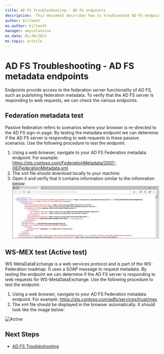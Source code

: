 ```yaml
---
title: AD FS Troubleshooting - AD FS endpoints
description:  This document describes how to troubleshoot AD FS endpoints
author: billmath
ms.author: billmath
manager: amycolannino
ms.date: 01/30/2023
ms.topic: article
---
```


# AD FS Troubleshooting - AD FS metadata endpoints
Endpoints provide access to the federation server functionality of AD FS, such as publishing federation metadata.  To verify that the AD FS server is responding to web requests, we can check the various endpoints.


## Federation metadata test
Passive federation refers to scenarios where your browser is re-directed to the AD FS sign-in page.  By testing the metadata endpoint we can determine if the AD FS server is responding to web requests in these passive scenarios.  Use the following procedure to test the endpoint.

1.  Using a web browser, navigate to your AD FS Federation metadata endpoint.  For example:  https://sts.contoso.com/FederationMetadata/2007-06/FederationMetadata.xml
2. The xml file should download locally to your machine.
3. Open it and verify that it contains information similar to the infomration below:
![Passive](media/ad-fs-tshoot-endpoints/meta2.png)

## WS-MEX test (Active test)
WS-MetaDataExchange is a web services protocol and is part of the WS-Federation roadmap.  It uses a SOAP message to request metadata.  By testing the endpoint we can determine if the AD FS server is responding to web requests for WS-MetaDataExchange.  Use the following procedure to test the endpoint.
1.  Using a web browser, navigate to your AD FS Federation metadata endpoint.  For example:  https://sts.contoso.com/adfs/services/trust/mex
2. The xml file should be displayed in the browser automatically.  It should look like the image below:

![Active](media/ad-fs-tshoot-endpoints/meta3.png)


## Next Steps

- [AD FS Troubleshooting](ad-fs-tshoot-overview.md)
